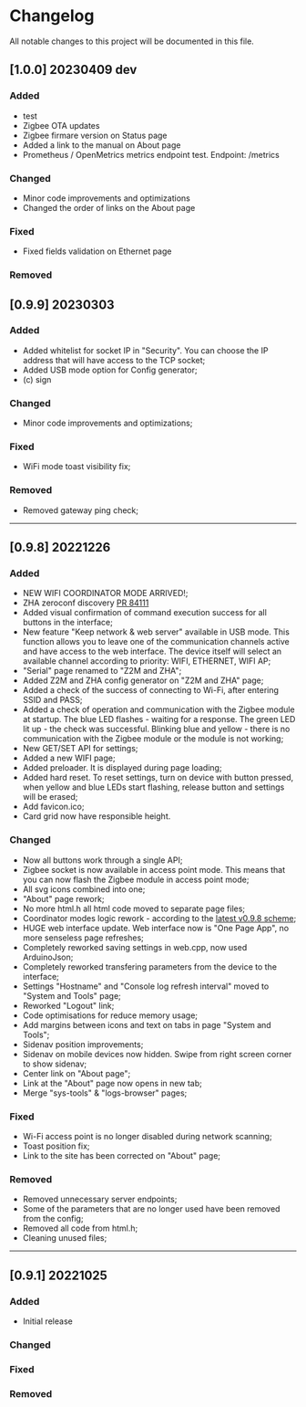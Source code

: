 # Changelog

All notable changes to this project will be documented in this file.

## [1.0.0] 20230409 dev
### Added
- test
- Zigbee OTA updates
- Zigbee firmare version on Status page
- Added a link to the manual on About page
- Prometheus / OpenMetrics metrics endpoint test. Endpoint: /metrics

### Changed
- Minor code improvements and optimizations
- Changed the order of links on the About page

### Fixed
- Fixed fields validation on Ethernet page

### Removed

## [0.9.9] 20230303
### Added
- Added whitelist for socket IP in "Security". You can choose the IP address that will have access to the TCP socket;
- Added USB mode option for Config generator;
- (c) sign

### Changed
- Minor code improvements and optimizations;

### Fixed
- WiFi mode toast visibility fix; 

### Removed
- Removed gateway ping check;

------------

## [0.9.8] 20221226
### Added
- NEW WIFI COORDINATOR MODE ARRIVED!;
- ZHA zeroconf discovery [PR 84111](https://github.com/home-assistant/core/pull/84111)
- Added visual confirmation of command execution success for all buttons in the interface;
- New feature "Keep network & web server" available in USB mode. This function allows you to leave one of the communication channels active and have access to the web interface. The device itself will select an available channel according to priority: WIFI, ETHERNET, WIFI AP;
- "Serial" page renamed to "Z2M and ZHA";
- Added Z2M and ZHA config generator on "Z2M and ZHA" page;
- Added a check of the success of connecting to Wi-Fi, after entering SSID and PASS;
- Added a check of operation and communication with the Zigbee module at startup. The blue LED flashes - waiting for a response. The green LED lit up - the check was successful. Blinking blue and yellow - there is no communication with the Zigbee module or the module is not working;
- New GET/SET API for settings;
- Added a new WIFI page;
- Added preloader. It is displayed during page loading;
- Added hard reset. To reset settings, turn on device with button pressed, when yellow and blue LEDs start flashing, release button and settings will be erased;
- Add favicon.ico;
- Card grid now have responsible height.

### Changed
- Now all buttons work through a single API;
- Zigbee socket is now available in access point mode. This means that you can now flash the Zigbee module in access point mode;
- All svg icons combined into one;
- "About" page rework;
- No more html.h all html code moved to separate page files;
- Coordinator modes logic rework - according to the [latest v0.9.8 scheme](https://github.com/smlight-dev/slzb-06-firmware/blob/main/images/mode-logic-v0.9.8.jpg);
- HUGE web interface update. Web interface now is "One Page App", no more senseless page refreshes;
- Completely reworked saving settings in web.cpp, now used ArduinoJson;
- Completely reworked transfering parameters from the device to the interface;
- Settings "Hostname" and "Console log refresh interval" moved to "System and Tools" page;
- Reworked "Logout" link;
- Code optimisations for reduce memory usage;
- Add margins between icons and text on tabs in page "System and Tools";
- Sidenav position improvements;
- Sidenav on mobile devices now hidden. Swipe from right screen corner to show sidenav;
- Center link on "About page";
- Link at the "About" page now opens in new tab;
- Merge "sys-tools" & "logs-browser" pages;

### Fixed
- Wi-Fi access point is no longer disabled during network scanning; 
- Toast position fix;
- Link to the site has been corrected on "About" page;


### Removed
- Removed unnecessary server endpoints;
- Some of the parameters that are no longer used have been removed from the config;
- Removed all code from html.h;
- Cleaning unused files;


------------

## [0.9.1] 20221025
### Added
- Initial release

### Changed

### Fixed

### Removed



